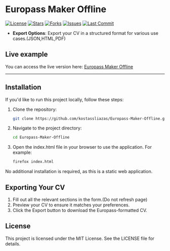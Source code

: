 # Europass Maker Offline
[![License](https://img.shields.io/github/license/KostasSliazas/Europass-Maker-Offline)](LICENSE)
[![Stars](https://img.shields.io/github/stars/KostasSliazas/Europass-Maker-Offline?style=social)](https://github.com/KostasSliazas/Europass-Maker-Offline/stargazers)
[![Forks](https://img.shields.io/github/forks/KostasSliazas/Europass-Maker-Offline?style=social)](https://github.com/KostasSliazas/Europass-Maker-Offline/forks)
[![Issues](https://img.shields.io/github/issues/KostasSliazas/Europass-Maker-Offline)](https://github.com/KostasSliazas/Europass-Maker-Offline/issues)
[![Last Commit](https://img.shields.io/github/last-commit/KostasSliazas/Europass-Maker-Offline)](https://github.com/KostasSliazas/Europass-Maker-Offline/commits)

- **Export Options**: Export your CV in a structured format for various use cases.(JSON,HTML,PDF)

## Live example

You can access the live version here: [Europass Maker Offline](https://kostassliazas.github.io/Europass-Maker-Offline/)

---

## Installation

If you'd like to run this project locally, follow these steps:

1. Clone the repository:
   ```bash
   git clone https://github.com/kostassliazas/Europass-Maker-Offline.git

2. Navigate to the project directory:
   ```bash
   cd Europass-Maker-Offline

3. Open the index.html file in your browser to use the application. For example:
   ```bash
   firefox index.html
   
No additional installation is required, as this is a static web application.

## Exporting Your CV

1. Fill out all the relevant sections in the form.(Do not refresh page)
2. Preview your CV to ensure it matches your preferences.
3. Click the Export button to download the Europass-formatted CV.      

## License

This project is licensed under the MIT License. See the LICENSE file for details.
